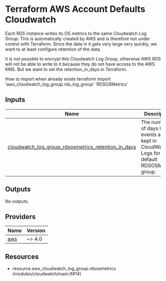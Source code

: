 <!-- BEGIN_TF_DOCS -->
# Terraform AWS Account Defaults Cloudwatch

Each RDS instance writes its OS metrics to the same Cloudwatch Log Group. This is automatically created by AWS and
is therefore not under control with Terraform. Since the data in it gets very large very quickly, we want to at least
configure retention of the data.

It is not possible to encrypt this Cloudwatch Log Group, otherwise AWS RDS will not be able to write to it because
they do not have access to the AWS KMS. But we want to set the retention\_in\_days in Terraform.

How to import when already exists
terraform import 'aws\_cloudwatch\_log\_group.rds\_log\_group' 'RDSOSMetrics'

## Inputs

| Name | Description | Type | Default | Required |
|------|-------------|------|---------|:--------:|
| <a name="input_cloudwatch_log_group_rdsosmetrics_retention_in_days"></a> [cloudwatch\_log\_group\_rdsosmetrics\_retention\_in\_days](#input\_cloudwatch\_log\_group\_rdsosmetrics\_retention\_in\_days) | The number of days log events are kept in CloudWatch Logs for the default RDSOSMetrics group. | `number` | `365` | no |

## Outputs

No outputs.

## Providers

| Name | Version |
|------|---------|
| <a name="provider_aws"></a> [aws](#provider\_aws) | ~> 4.0 |

## Resources

- resource.aws_cloudwatch_log_group.rdsosmetrics (modules/cloudwatch/main.tf#14)
<!-- END_TF_DOCS -->
